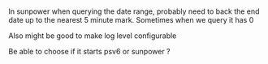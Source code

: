 ### 

In sunpower when querying the date range, probably need to back the end date up
to the nearest 5 minute mark. Sometimes when we query it has 0

Also might be good to make log level configurable

Be able to choose if it starts psv6 or sunpower ?
